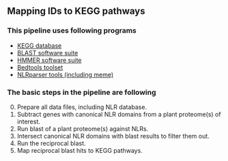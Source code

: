 ## Mapping IDs to KEGG pathways

### This pipeline uses following programs
- [KEGG database](https://www.genome.jp/kegg/kegg1.html) 
- [BLAST software suite](https://blast.ncbi.nlm.nih.gov/Blast.cgi?CMD=Web&PAGE_TYPE=BlastDocs&DOC_TYPE=Download)
- [HMMER software suite](http://hmmer.org)
- [Bedtools toolset](https://bedtools.readthedocs.io/en/latest/)
- [NLRparser tools (including meme)](https://github.com/steuernb/NLR-Parser)

### The basic steps in the pipeline are following

0. Prepare all data files, including NLR database.
1. Subtract genes with canonical NLR domains from a plant proteome(s) of interest.
2. Run blast of a plant proteome(s) against NLRs.
3. Intersect canonical NLR domains with blast results to filter them out.
4. Run the reciprocal blast.
5. Map reciprocal blast hits to KEGG pathways.
